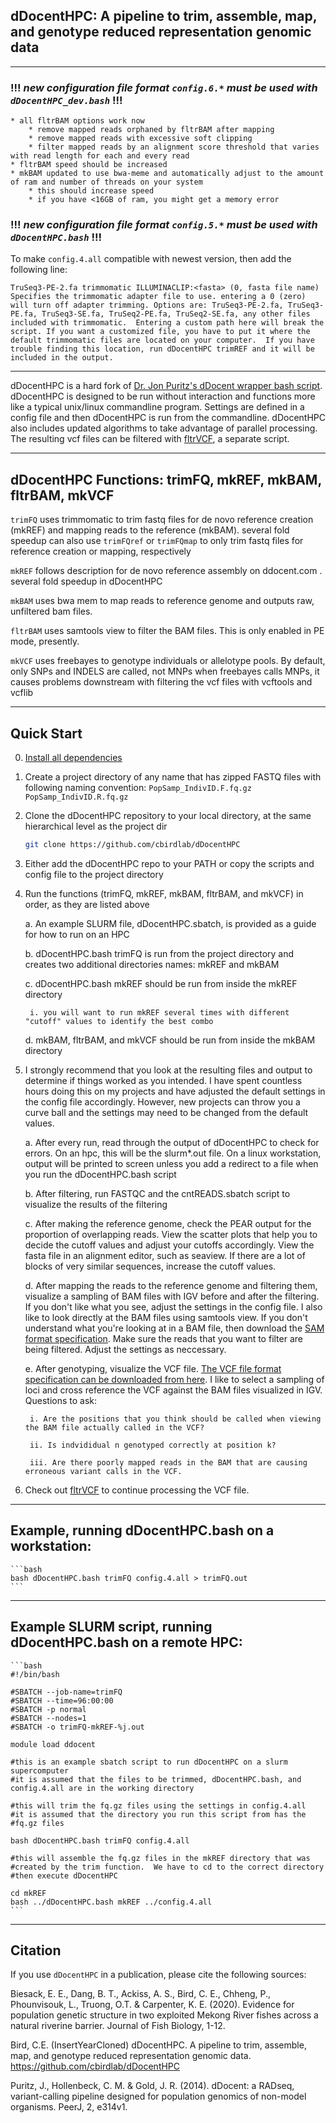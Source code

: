 ## dDocentHPC: A pipeline to trim, assemble, map, and genotype reduced representation genomic data

---
### !!! _*new configuration file format `config.6.*` must be used with `dDocentHPC_dev.bash`*_ !!!
	* all fltrBAM options work now
		* remove mapped reads orphaned by fltrBAM after mapping
		* remove mapped reads with excessive soft clipping
		* filter mapped reads by an alignment score threshold that varies with read length for each and every read
	* fltrBAM speed should be increased
	* mkBAM updated to use bwa-meme and automatically adjust to the amount of ram and number of threads on your system
		* this should increase speed
		* if you have <16GB of ram, you might get a memory error
	
### !!! _*new configuration file format `config.5.*` must be used with `dDocentHPC.bash`*_ !!!

To make `config.4.all` compatible with newest version, then add the following line:

```
TruSeq3-PE-2.fa	trimmomatic ILLUMINACLIP:<fasta> (0, fasta file name)			Specifies the trimmomatic adapter file to use. entering a 0 (zero) will turn off adapter trimming. Options are: TruSeq3-PE-2.fa, TruSeq3-PE.fa, TruSeq3-SE.fa, TruSeq2-PE.fa, TruSeq2-SE.fa, any other files included with trimmomatic.  Entering a custom path here will break the script. If you want a customized file, you have to put it where the default trimmomatic files are located on your computer.  If you have trouble finding this location, run dDocentHPC trimREF and it will be included in the output.
```

---

dDocentHPC is a hard fork of [Dr. Jon Puritz's dDocent wrapper bash script](ddocent.com).  dDocentHPC is designed to be run
without interaction and functions more like a typical unix/linux commandline program.  Settings are defined in a config file 
and then dDocentHPC is run from the commandline.  dDocentHPC also includes updated algorithms to take advantage of parallel 
processing. The resulting vcf files can be filtered with [fltrVCF](https://github.com/cbirdlab/fltrVCF), a separate script.

---

## dDocentHPC Functions: trimFQ, mkREF, mkBAM, fltrBAM, mkVCF

  `trimFQ` uses trimmomatic to trim fastq files for de novo reference creation (mkREF) and mapping reads to the reference (mkBAM).
		several fold speedup
		can also use `trimFQref` or `trimFQmap` to only trim fastq files for reference creation or mapping, respectively

  `mkREF` follows description for de novo reference assembly on ddocent.com .  several fold speedup in dDocentHPC

  `mkBAM` uses bwa mem to map reads to reference genome and outputs raw, unfiltered bam files.
  
  `fltrBAM` uses samtools view to filter the BAM files.  This is only enabled in PE mode, presently.
  
  `mkVCF` uses freebayes to genotype individuals or allelotype pools. By default, only SNPs and INDELS are called, not MNPs
		when freebayes calls MNPs, it causes problems downstream with filtering the vcf files with vcftools and vcflib

---
 
## Quick Start

0. [Install all dependencies](https://www.ddocent.com/downloads/)
	
1. Create a project directory of any name that has zipped FASTQ files with following naming convention: 
	`PopSamp_IndivID.F.fq.gz`
	`PopSamp_IndivID.R.fq.gz`
		
2. Clone the dDocentHPC repository to your local directory, at the same hierarchical level as the project dir
	```bash
 	git clone https://github.com/cbirdlab/dDocentHPC
	```
  
3. Either add the dDocentHPC repo to your PATH or copy the scripts and config file to the project directory
	
4. Run the functions (trimFQ, mkREF, mkBAM, fltrBAM, and mkVCF) in order, as they are listed above

	a. An example SLURM file, dDocentHPC.sbatch, is provided as a guide for how to run on an HPC
		
	b. dDocentHPC.bash trimFQ is run from the project directory and creates two additional directories names: mkREF and mkBAM
	
	c. dDocentHPC.bash mkREF should be run from inside the mkREF directory
	
		i. you will want to run mkREF several times with different "cutoff" values to identify the best combo
		
	d. mkBAM, fltrBAM, and mkVCF should be run from inside the mkBAM directory
	
5. I strongly recommend that you look at the resulting files and output to determine if things worked as you intended. I have spent countless hours doing this on my projects and have adjusted the default settings in the config file accordingly. However, new projects can throw you a curve ball and the settings may need to be changed from the default values.
		
	a. After every run, read through the output of dDocentHPC to check for errors.  On an hpc, this will be the slurm*.out file. On a linux workstation, output will be printed to screen unless you add a redirect to a file when you run the dDocentHPC.bash script
	
	b. After filtering, run FASTQC and the cntREADS.sbatch script to visualize the results of the filtering
	
	c. After making the reference genome, check the PEAR output for the proportion of overlapping reads. View the scatter plots that help you to decide the cutoff values and adjust your cutoffs accordingly. View the fasta file in an alignment editor, such as seaview. If there are a lot of blocks of very similar sequences, increase the cutoff values.
	
	d. After mapping the reads to the reference genome and filtering them, visualize a sampling of BAM files with IGV before and after the filtering.  If you don't like what you see, adjust the settings in the config file.  I also like to look directly at the BAM files using samtools view.  If you don't understand what you're looking at in a BAM file, then download the [SAM format specification](https://github.com/samtools/hts-specs).  Make sure the reads that you want to filter are being filtered.  Adjust the settings as neccessary.
	
	e. After genotyping, visualize the VCF file.  [The VCF file format specification can be downloaded from here](https://github.com/samtools/hts-specs).  I like to select a sampling of loci and cross reference the VCF against the BAM files visualized in IGV.  Questions to ask: 
	
		i. Are the positions that you think should be called when viewing the BAM file actually called in the VCF?
		
		ii. Is indvididual n genotyped correctly at position k?
		
		iii. Are there poorly mapped reads in the BAM that are causing erroneous variant calls in the VCF.
			
6. Check out [fltrVCF](https://github.com/cbirdlab/fltrVCF) to continue processing the VCF file.

---

## Example, running dDocentHPC.bash on a workstation:
	```bash
	bash dDocentHPC.bash trimFQ config.4.all > trimFQ.out
	```
---
 
## Example SLURM script, running dDocentHPC.bash on a remote HPC:
	```bash
	#!/bin/bash

	#SBATCH --job-name=trimFQ
	#SBATCH --time=96:00:00
	#SBATCH -p normal
	#SBATCH --nodes=1
	#SBATCH -o trimFQ-mkREF-%j.out

	module load ddocent

	#this is an example sbatch script to run dDocentHPC on a slurm supercomputer
	#it is assumed that the files to be trimmed, dDocentHPC.bash, and config.4.all are in the working directory

	#this will trim the fq.gz files using the settings in config.4.all
	#it is assumed that the directory you run this script from has the 
	#fq.gz files

	bash dDocentHPC.bash trimFQ config.4.all

	#this will assemble the fq.gz files in the mkREF directory that was
	#created by the trim function.  We have to cd to the correct directory
	#then execute dDocentHPC

	cd mkREF
	bash ../dDocentHPC.bash mkREF ../config.4.all
	```

---

## Citation

If you use `dDocentHPC` in a publication, please cite the following sources:

Biesack, E. E., Dang, B. T., Ackiss, A. S., Bird, C. E., Chheng, P., Phounvisouk, L., Truong, O.T. & Carpenter, K. E. (2020). Evidence for population genetic structure in two exploited Mekong River fishes across a natural riverine barrier. Journal of Fish Biology, 1-12. 

Bird, C.E. (InsertYearCloned) dDocentHPC. A pipeline to trim, assemble, map, and genotype reduced representation genomic data.  https://github.com/cbirdlab/dDocentHPC

Puritz, J., Hollenbeck, C. M. & Gold, J. R. (2014). dDocent: a RADseq, variant-calling pipeline designed for population genomics of non-model organisms. PeerJ, 2, e314v1.

